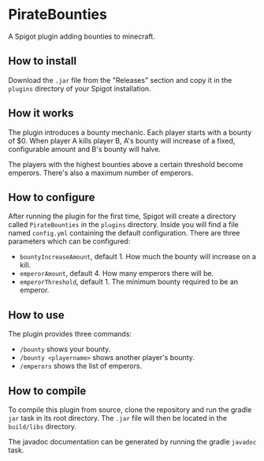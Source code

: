 # PirateBounties

A Spigot plugin adding bounties to minecraft.

## How to install

Download the `.jar` file from the "Releases" section and copy it in
the `plugins` directory of your Spigot installation.

## How it works

The plugin introduces a bounty mechanic.  Each player starts with a
bounty of $0.  When player A kills player B, A's bounty will increase
of a fixed, configurable amount and B's bounty will halve.

The players with the highest bounties above a certain threshold become
emperors.  There's also a maximum number of emperors.

## How to configure

After running the plugin for the first time, Spigot will create a
directory called `PirateBounties` in the `plugins` directory.  Inside
you will find a file named `config.yml` containing the default
configuration.  There are three parameters which can be configured:

- `bountyIncreaseAmount`, default 1.  How much the bounty will increase
  on a kill.
- `emperorAmount`, default 4.  How many emperors there will be.
- `emperorThreshold`, default 1.  The minimum bounty required to be an emperor.

## How to use

The plugin provides three commands:

- `/bounty` shows your bounty.
- `/bounty <playername>` shows another player's bounty.
- `/emperors` shows the list of emperors.

## How to compile

To compile this plugin from source, clone the repository and run the
gradle `jar` task in its root directory.  The `.jar` file will then be
located in the `build/libs` directory.

The javadoc documentation can be generated by running the gradle
`javadoc` task.
